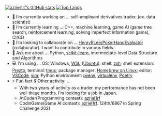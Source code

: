 [![azriel1rf's GitHub stats](https://github-readme-stats.vercel.app/api?username=azriel1rf&count_private=true&show_icons=true)](https://github.com/anuraghazra/github-readme-stats)
[![Top Langs](https://github-readme-stats.vercel.app/api/top-langs/?username=azriel1rf)](https://github.com/anuraghazra/github-readme-stats)
- 🔭 I’m currently working on ... self-employed derivatives trader. (ex. data scientist)
- 🌱 I’m currently learning ... C++, machine learning, game AI (game tree search, reinforcement learning, solving imperfect information game), CI/CD
- 👯 I’m looking to collaborate on ... [HenryRLee/PokerHandEvaluator](https://github.com/HenryRLee/PokerHandEvaluator) (collaborator). I want to contribute in various fields.
- 💬 Ask me about ... Python, [scikit-learn](https://github.com/scikit-learn/scikit-learn), intermediate-level Data Structure and Algorithms
- 💻 I'm using ... OS: Windows, [WSL](https://github.com/microsoft/WSL) ([Ubuntu](https://github.com/ubuntu/WSL)); shell: [zsh](https://www.zsh.org/); shell extension: [Prezto](https://github.com/sorin-ionescu/prezto); terminal: [tmux](https://github.com/tmux/tmux); package manager: [Homebrew on Linux](https://github.com/Homebrew/brew); editor: [VSCode](https://github.com/microsoft/vscode), [vim](https://github.com/vim/vim); Python environment: [pyenv](https://github.com/pyenv/pyenv), [virtualenv](https://github.com/pypa/virtualenv), [Poetry](https://github.com/python-poetry/poetry)
- ⚡ Fun fact & Other activity: ... 
  - With two years of activity as a trader, my performance has not been well these months. I'm looking for a job in Japan.
  - AtCoder(Programming contest): [azriel1rf](https://atcoder.jp/users/azriel1rf)
  - CodinGame(Game AI contest): [azriel1rf](https://www.codingame.com/profile/3fcdc3e3ccbbb6115d58690f04d058207556204). 124th/6867 in Spring Challenge 2021
<!-- - 😄 Pronouns: ... az-ree-el-wuhn-er-ef -->
<!-- - 🤔 I’m looking for help with ... -->
